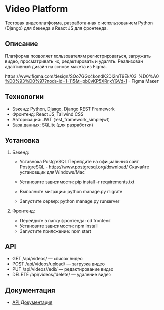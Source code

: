 # Video Platform
 
 Тестовая видеоплатформа, разработанная с использованием Python (Django) для бэкенда и React JS для фронтенда.
 
 ## Описание
 Платформа позволяет пользователям регистрироваться, загружать видео, просматривать их, редактировать и удалять. Реализован адаптивный дизайн на основе макета из Figma.
 
 https://www.figma.com/design/SQo7GGx4kondK2OI2mT9Ek/03_%D0%A0%D0%93%D0%97?node-id=1-115&t=pb0vKP5XRrjxYGVd-1 - Figma Макет 
 
 ## Технологии
 - Бэкенд: Python, Django, Django REST Framework
 - Фронтенд: React JS, Tailwind CSS
 - Авторизация: JWT (rest_framework_simplejwt)
 - База данных: SQLite (для разработки)

 
 ## Установка
 1. Бэкенд:
    - Уставнока PostgreSQL
      Перейдите на официальный сайт PostgreSQL - https://www.postgresql.org/download/
      Скачайте установщик для Windows/Mac
      
    - Установите зависимости: pip install -r requirements.txt
    - Выполните миграции: python manage.py migrate
    - Запустите сервер: python manage.py runserver
 
 3. Фронтенд:
    - Перейдите в папку фронтенда: cd frontend
    - Установите зависимости: npm install
    - Запустите приложение: npm start
 
 ## API
 - GET /api/videos/ — список видео
 - POST /api/videos/upload/ — загрузка видео
 - PUT /api/videos/<id>/edit/ — редактирование видео
 - DELETE /api/videos/<id>/delete/ — удаление видео
 
 ## Документация
 - [API Документация](docs/API.md)
